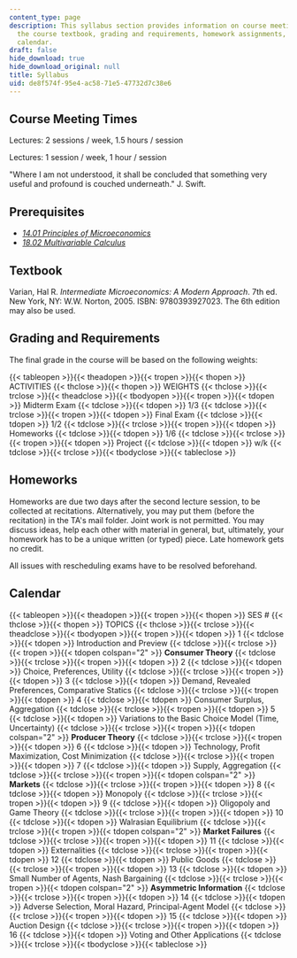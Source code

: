 ```yaml
---
content_type: page
description: This syllabus section provides information on course meeting times, prerequisites,
  the course textbook, grading and requirements, homework assignments, and the course
  calendar.
draft: false
hide_download: true
hide_download_original: null
title: Syllabus
uid: de8f574f-95e4-ac58-71e5-47732d7c38e6
---
```

## Course Meeting Times

Lectures: 2 sessions / week, 1.5 hours / session

Lectures: 1 session / week, 1 hour / session

"Where I am not understood, it shall be concluded that something very useful and profound is couched underneath." J. Swift.

## Prerequisites

- [_14.01 Principles of Microeconomics_](/courses/14-01sc-principles-of-microeconomics-fall-2011)
- [_18.02 Multivariable Calculus_](/courses/18-02sc-multivariable-calculus-fall-2010)

## Textbook

Varian, Hal R. _Intermediate Microeconomics: A Modern Approach_. 7th ed. New York, NY: W.W. Norton, 2005. ISBN: 9780393927023. The 6th edition may also be used.

## Grading and Requirements

The final grade in the course will be based on the following weights:

{{< tableopen >}}{{< theadopen >}}{{< tropen >}}{{< thopen >}}
ACTIVITIES
{{< thclose >}}{{< thopen >}}
WEIGHTS
{{< thclose >}}{{< trclose >}}{{< theadclose >}}{{< tbodyopen >}}{{< tropen >}}{{< tdopen >}}
Midterm Exam
{{< tdclose >}}{{< tdopen >}}
1/3
{{< tdclose >}}{{< trclose >}}{{< tropen >}}{{< tdopen >}}
Final Exam
{{< tdclose >}}{{< tdopen >}}
1/2
{{< tdclose >}}{{< trclose >}}{{< tropen >}}{{< tdopen >}}
Homeworks
{{< tdclose >}}{{< tdopen >}}
1/6
{{< tdclose >}}{{< trclose >}}{{< tropen >}}{{< tdopen >}}
Project
{{< tdclose >}}{{< tdopen >}}
w/k
{{< tdclose >}}{{< trclose >}}{{< tbodyclose >}}{{< tableclose >}}

## Homeworks

Homeworks are due two days after the second lecture session, to be collected at recitations. Alternatively, you may put them (before the recitation) in the TA's mail folder. Joint work is not permitted. You may discuss ideas, help each other with material in general, but, ultimately, your homework has to be a unique written (or typed) piece. Late homework gets no credit.

All issues with rescheduling exams have to be resolved beforehand.

## Calendar

{{< tableopen >}}{{< theadopen >}}{{< tropen >}}{{< thopen >}}
SES #
{{< thclose >}}{{< thopen >}}
TOPICS
{{< thclose >}}{{< trclose >}}{{< theadclose >}}{{< tbodyopen >}}{{< tropen >}}{{< tdopen >}}
1
{{< tdclose >}}{{< tdopen >}}
Introduction and Preview
{{< tdclose >}}{{< trclose >}}{{< tropen >}}{{< tdopen colspan="2" >}}
**Consumer Theory**
{{< tdclose >}}{{< trclose >}}{{< tropen >}}{{< tdopen >}}
2
{{< tdclose >}}{{< tdopen >}}
Choice, Preferences, Utility
{{< tdclose >}}{{< trclose >}}{{< tropen >}}{{< tdopen >}}
3
{{< tdclose >}}{{< tdopen >}}
Demand, Revealed Preferences, Comparative Statics
{{< tdclose >}}{{< trclose >}}{{< tropen >}}{{< tdopen >}}
4
{{< tdclose >}}{{< tdopen >}}
Consumer Surplus, Aggregation
{{< tdclose >}}{{< trclose >}}{{< tropen >}}{{< tdopen >}}
5
{{< tdclose >}}{{< tdopen >}}
Variations to the Basic Choice Model (Time, Uncertainty)
{{< tdclose >}}{{< trclose >}}{{< tropen >}}{{< tdopen colspan="2" >}}
**Producer Theory**
{{< tdclose >}}{{< trclose >}}{{< tropen >}}{{< tdopen >}}
6
{{< tdclose >}}{{< tdopen >}}
Technology, Profit Maximization, Cost Minimization
{{< tdclose >}}{{< trclose >}}{{< tropen >}}{{< tdopen >}}
7
{{< tdclose >}}{{< tdopen >}}
Supply, Aggregation
{{< tdclose >}}{{< trclose >}}{{< tropen >}}{{< tdopen colspan="2" >}}
**Markets**
{{< tdclose >}}{{< trclose >}}{{< tropen >}}{{< tdopen >}}
8
{{< tdclose >}}{{< tdopen >}}
Monopoly
{{< tdclose >}}{{< trclose >}}{{< tropen >}}{{< tdopen >}}
9
{{< tdclose >}}{{< tdopen >}}
Oligopoly and Game Theory
{{< tdclose >}}{{< trclose >}}{{< tropen >}}{{< tdopen >}}
10
{{< tdclose >}}{{< tdopen >}}
Walrasian Equilibrium
{{< tdclose >}}{{< trclose >}}{{< tropen >}}{{< tdopen colspan="2" >}}
**Market Failures**
{{< tdclose >}}{{< trclose >}}{{< tropen >}}{{< tdopen >}}
11
{{< tdclose >}}{{< tdopen >}}
Externalities
{{< tdclose >}}{{< trclose >}}{{< tropen >}}{{< tdopen >}}
12
{{< tdclose >}}{{< tdopen >}}
Public Goods
{{< tdclose >}}{{< trclose >}}{{< tropen >}}{{< tdopen >}}
13
{{< tdclose >}}{{< tdopen >}}
Small Number of Agents, Nash Bargaining
{{< tdclose >}}{{< trclose >}}{{< tropen >}}{{< tdopen colspan="2" >}}
**Asymmetric Information**
{{< tdclose >}}{{< trclose >}}{{< tropen >}}{{< tdopen >}}
14
{{< tdclose >}}{{< tdopen >}}
Adverse Selection, Moral Hazard, Principal-Agent Model
{{< tdclose >}}{{< trclose >}}{{< tropen >}}{{< tdopen >}}
15
{{< tdclose >}}{{< tdopen >}}
Auction Design
{{< tdclose >}}{{< trclose >}}{{< tropen >}}{{< tdopen >}}
16
{{< tdclose >}}{{< tdopen >}}
Voting and Other Applications
{{< tdclose >}}{{< trclose >}}{{< tbodyclose >}}{{< tableclose >}}